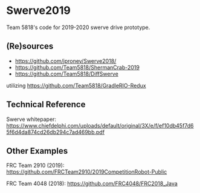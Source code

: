 Swerve2019
===============
Team 5818's code for 2019-2020 swerve drive prototype.
## (Re)sources
<ul>
  <li><a href="https://github.com/jproney/Swerve2018/">https://github.com/jproney/Swerve2018/</a></li>
  <li><a href="https://github.com/Team5818/ShermanCrab-2019">https://github.com/Team5818/ShermanCrab-2019</a></li>
  <li><a href="https://github.com/Team5818/DiffSwerve">https://github.com/Team5818/DiffSwerve</a></li>
</ul>

utilizing https://github.com/Team5818/GradleRIO-Redux

## Technical Reference
Swerve whitepaper: https://www.chiefdelphi.com/uploads/default/original/3X/e/f/ef10db45f7d65f6d4da874cd26db294c7ad469bb.pdf

## Other Examples
FRC Team 2910 (2019): https://github.com/FRCTeam2910/2019CompetitionRobot-Public

FRC Team 4048 (2018): https://github.com/FRC4048/FRC2018_Java
